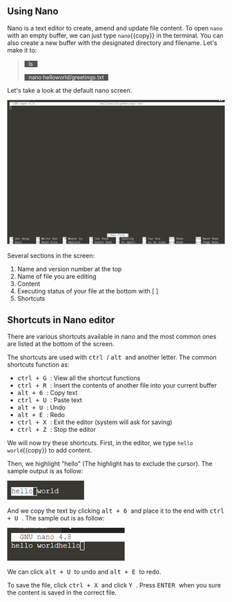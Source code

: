 ## Using Nano

Nano is a text editor to create, amend and update file content. To open `nano` with an empty buffer, we can just type `nano`{{copy}} in the terminal. You can also create a new buffer with the designated directory and filename. Let's make it to:
> <span align="left" style="color:#FFF;background:#555;font:Courier New; font-size: 90%; padding-left:10px; padding-right:10px;">ls</span>
> 
> <span align="left" style="color:#FFF;background:#555;font:Courier New; font-size: 90%; padding-left:10px; padding-right:10px;">nano helloworld/greetings.txt</span>

Let's take a look at the default nano screen.

![Picture 4](./assets/pic4.png)

Several sections in the screen:
1. Name and version number at the top
2. Name of file you are editing
3. Content 
4. Executing status of your file at the bottom with [ ]
5. Shortcuts 

## Shortcuts in Nano editor

There are various shortcuts available in nano and the most common ones are listed at the bottom of the screen. 

The shortcuts are used with <kbd> ctrl </kbd> / <kbd> alt </kbd> and another letter. The common shortcuts function as:
- <kbd> ctrl + G </kbd>: View all the shortcut functions
- <kbd> ctrl + R </kbd>: Insert the contents of another file into your current buffer
- <kbd> alt + 6 </kbd>: Copy text
- <kbd> ctrl + U </kbd>: Paste text
- <kbd> alt + U </kbd>: Undo
- <kbd> alt + E </kbd>: Redo
- <kbd> ctrl + X </kbd>: Exit the editor (system will ask for saving)
- <kbd> ctrl + Z </kbd>: Stop the editor

We will now try these shortcuts. First, in the editor, we type `hello world`{{copy}} to add content. 

Then, we highlight "hello" (The highlight has to exclude the cursor). The sample output is as follow:

![Picture 5](./assets/pic5.png)

And we copy the text by clicking <kbd> alt + 6 </kbd> and place it to the end with <kbd> ctrl + U </kbd>. The sample out is as follow:

![Picture 6](./assets/pic6.png)

We can click <kbd> alt + U </kbd> to undo and <kbd> alt + E </kbd> to redo.

To save the file, click <kbd> ctrl + X </kbd> and click <kbd> Y </kbd>. Press <kbd> ENTER </kbd> when you sure the content is saved in the correct file.

<br/>
